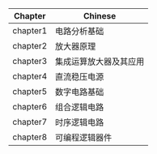 | Chapter | Chinese |
| ------- | ------- |
| chapter1 | 电路分析基础 |
| chapter2 | 放大器原理 |
| chapter3 | 集成运算放大器及其应用 |
| chapter4 | 直流稳压电源 |
| chapter5 | 数字电路基础 |
| chapter6 | 组合逻辑电路 |
| chapter7 | 时序逻辑电路 |
| chapter8 | 可编程逻辑器件 |
